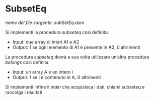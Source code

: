 # SubsetEq

*nome del file sorgente: subSetEq.asm*

Si implementi la procedura *subseteq* così definita:
- Input: due array di interi A1 e A2
- Output: 1 se ogni elemento di A1 è presente in A2, 0 altrimenti

La procedura *subseteq* dovrà a sua volta utilizzare un’altra procedura *belongs* così definita
- Input: un array A e un intero i
- Output: 1 se i è contenuto in A, 0 altrimenti

Si implementi infine il *main* che acquisisca i dati, chiami subseteq e raccolga i risultati